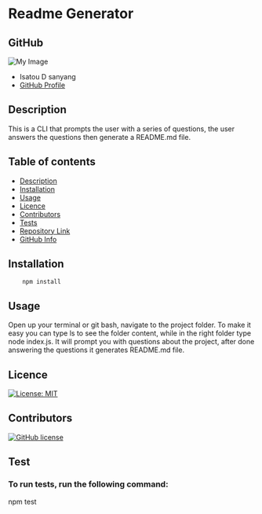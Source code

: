 
  # Readme Generator
  ## GitHub
  ![My Image](https://avatars2.githubusercontent.com/u/18455437?v=4&s=80)
- Isatou D sanyang
- [GitHub Profile](https://github.com/ayshasanyang)

## Description
This is a CLI that prompts the user with a series of questions, the user answers the questions then generate a README.md file.
## Table of contents
- [Description](#Description)
- [Installation](#Installation)
- [Usage](#Usage)
- [Licence](#Licence)
- [Contributors](#Contributors)
- [Tests](#Tests)
- [Repository Link](#Repository)
- [GitHub Info](#GitHub) 
## Installation
        npm install
## Usage
Open up your terminal or git bash, navigate to the project folder. To make it easy you can type ls to see the folder content, while in the right folder type node index.js. It will prompt you with questions about the project, after done answering the questions it generates README.md file.
## Licence
[![License: MIT](https://img.shields.io/badge/License-MIT-yellow.svg)](https://opensource.org/licenses/MIT)
## Contributors
[![GitHub license](https://img.shields.io/badge/madeby-@ayshasanyang-orange)](ayshasanyang)
## Test
### To run tests, run the following command:
npm test


